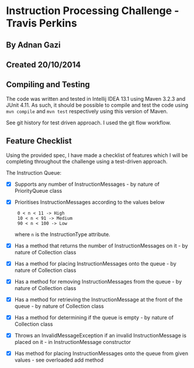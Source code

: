 # Instruction Processing Challenge - Travis Perkins
## By Adnan Gazi
## Created 20/10/2014

## Compiling and Testing
The code was written and tested in Intellij IDEA 13.1 using Maven 3.2.3 and JUnit 4.11. As such, it should be possible
to compile and test the code using `mvn compile` and `mvn test` respectively using this version of Maven.

See git history for test driven approach. I used the git flow workflow.

## Feature Checklist
Using the provided spec, I have made a checklist of features which I will be completing throughout the challenge using
a test-driven approach.

The Instruction Queue:

 - [x] Supports any number of InstructionMessages - by nature of PriorityQueue class
 - [x] Prioritises InstructionMessages according to the values below
        
        0 < n < 11 -> High
        10 < n < 91 -> Medium
        90 < n < 100 -> Low
    where `n` is the InstructionType attribute.
 
 - [x] Has a method that returns the number of InstructionMessages on it - by nature of Collection class
 - [x] Has a method for placing InstructionMessages onto the queue - by nature of Collection class
 - [x] Has a method for removing InstructionMessages from the queue - by nature of Collection class
 - [x] Has a method for retrieving the InstructionMessage at the front of the queue - by nature of Collection class
 - [x] Has a method for determining if the queue is empty - by nature of Collection class
 - [x] Throws an InvalidMessageException if an invalid InstructionMessage is placed on it - in InstructionMessage
    constructor
 - [x] Has method for placing InstructionMessages onto the queue from given values - see overloaded add method